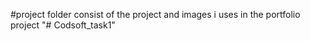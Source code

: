 #project folder consist of the project and images i uses in the portfolio project
"# Codsoft_task1" 
